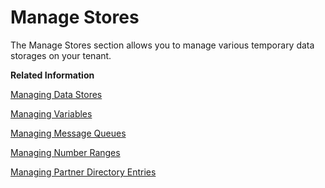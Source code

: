 <!-- loio59f8e3abf2544b4baf733611bc6b287b -->

# Manage Stores

The Manage Stores section allows you to manage various temporary data storages on your tenant.

**Related Information**  


[Managing Data Stores](managing-data-stores-ac39f1d.md "")

[Managing Variables](managing-variables-ca93653.md "The Variables view allows you to monitor variables used in integration flows.")

[Managing Message Queues](managing-message-queues-cdcce24.md "You can monitor queues that are active for a tenant.")

[Managing Number Ranges](managing-number-ranges-b6e17fa.md "The topic provides an overview of number ranges related artifacts.")

[Managing Partner Directory Entries](managing-partner-directory-entries-3d6eee7.md "Manage Partner Directory entries that can be used to parameterize integration flows.")

